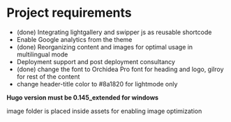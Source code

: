 # Project requirements

- (done) Integrating lightgallery and swipper js as reusable shortcode
- Enable Google analytics from the theme
- (done) Reorganizing content and images for optimal usage in multilingual mode
- Deployment support and post deployment consultancy
- (done) change the font to Orchidea Pro font for heading and logo, gilroy for rest of the content
- change header-title color to #8a1820 for lightmode only

**Hugo version must be 0.145_extended for windows**

image folder is placed inside assets for enabling image optimization
